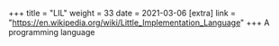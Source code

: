 +++
title = "LIL"
weight = 33
date = 2021-03-06
[extra]
link = "https://en.wikipedia.org/wiki/Little_Implementation_Language"
+++
A programming language

